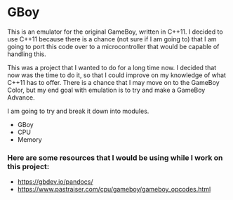 # GBoy
This is an emulator for the original GameBoy, written in C++11. I decided to use C++11 because there is a chance (not sure if I am going to) that I am going to port this code over to a microcontroller that would be capable of handling this.

This was a project that I wanted to do for a long time now. I decided that now was the time to do it, so that I could improve on my knowledge of what C++11 has to offer. There is a chance that I may move on to the GameBoy Color, but my end goal with emulation is to try and make a GameBoy Advance.

I am going to try and break it down into modules.

-  GBoy
  - CPU
  - Memory


### Here are some resources that I would be using while I work on this project:

* https://gbdev.io/pandocs/
* https://www.pastraiser.com/cpu/gameboy/gameboy_opcodes.html




    
